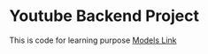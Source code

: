 # Youtube Backend Project

This is code for learning purpose
[Models Link](https://app.eraser.io/workspace/YtPqZ1VogxGy1jzIDkzj)